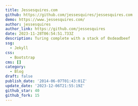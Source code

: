 ```yaml
---
title: Jessesquires.com
github: https://github.com/jessesquires/jessesquires.com
demo: https://www.jessesquires.com/
author: jessesquires
author_link: https://github.com/jessesquires
date: 2023-11-28T06:54:51.733Z
description: Turing complete with a stack of 0xdeadbeef
ssg:
  - Jekyll
css:
  - Bootstrap
cms: []
category:
  - Blog
draft: false
publish_date: '2014-06-07T01:43:01Z'
update_date: '2023-12-06T21:55:19Z'
github_star: 40
github_fork: 15
---
```

